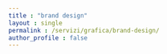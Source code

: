 ```yaml
---
title : "brand design"
layout : single
permalink : /servizi/grafica/brand-design/
author_profile : false
---
```

